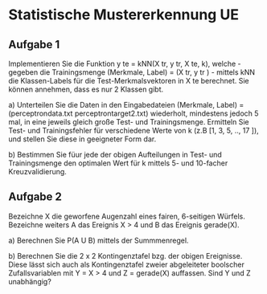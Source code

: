 # Statistische Mustererkennung UE

## Aufgabe 1
Implementieren Sie die Funktion y te = kNN(X tr, y tr, X te, k), welche - gegeben die Trainingsmenge (Merkmale, Label) = (X tr, y tr ) - mittels
kNN die Klassen-Labels für die Test-Merkmalsvektoren in X te berechnet. Sie können annehmen, dass es nur 2 Klassen gibt.

a) Unterteilen Sie die Daten in den Eingabedateien (Merkmale, Label) = (perceptrondata.txt perceptrontarget2.txt)
wiederholt, mindestens jedoch 5 mal, in eine jeweils gleich große Test- und Trainingsmenge. Ermitteln Sie Test- und Trainingsfehler für verschiedene
Werte von k (z.B [1, 3, 5, .., 17 ]), und stellen Sie diese in geeigneter Form dar.

b) Bestimmen Sie füur jede der obigen Aufteilungen in Test- und Trainingsmenge den optimalen Wert für k mittels 5- und 10-facher Kreuzvalidierung.


## Aufgabe 2
Bezeichne X die geworfene Augenzahl eines fairen, 6-seitigen Würfels. Bezeichne weiters A das Ereignis X > 4 und B das Ereignis gerade(X).

a) Berechnen Sie P(A U B) mittels der Summmenregel.

b) Berechnen Sie die 2 x 2 Kontingenztafel bzg. der obigen Ereignisse. 
Diese lässt sich auch als Kontingenztafel zweier abgeleiteter boolscher Zufallsvariablen mit Y = X > 4 und Z = gerade(X) auffassen. Sind
Y und Z unabhängig?
